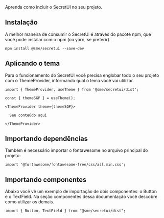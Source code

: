Aprenda como incluir o SecretUI no seu projeto.

## Instalação

A melhor maneira de consumir o SecretUI é através do pacote npm, que você pode instalar com o npm (ou yarn, se preferir).

`npm install @sme/secretui --save-dev`

## Aplicando o tema

Para o funcionamento do SecretUI você precisa englobar todo o seu projeto com o ThemeProvider, informando qual o tema você vai utilizar.

```
import { ThemeProvider, useTheme } from '@sme/secretui/dist';

const { themeSGP } = useTheme();

<ThemeProvider theme={themeSGP}>

  Seu conteúdo aqui

</ThemeProvider>
```

## Importando dependências

Também é necessário importar o fontawesome no arquivo principal do projeto:

`import '@fortawesome/fontawesome-free/css/all.min.css';`

## Importando componentes

Abaixo você vê um exemplo de importação de dois componentes: o Button e o TextField. Na seção componentes dessa documentação você descobre como utilizar os demais.

`import { Button, TextField } from "@sme/secretui/dist";`